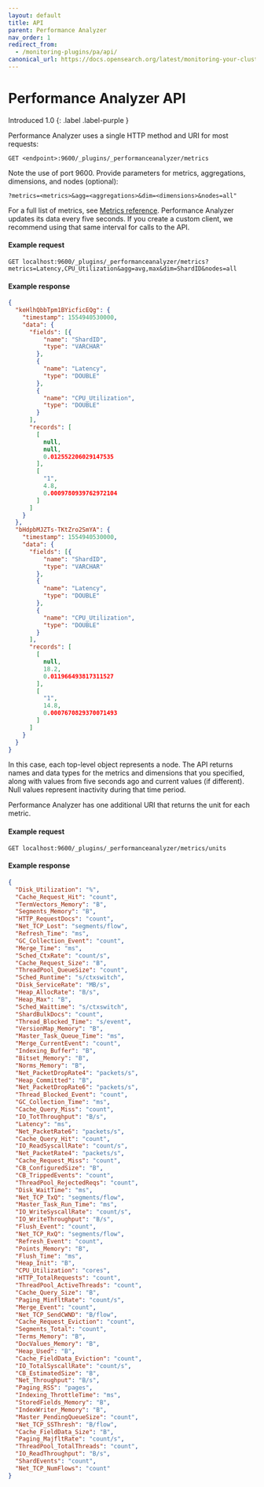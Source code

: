 ```yaml
---
layout: default
title: API
parent: Performance Analyzer
nav_order: 1
redirect_from:
  - /monitoring-plugins/pa/api/
canonical_url: https://docs.opensearch.org/latest/monitoring-your-cluster/pa/api/
---
```


# Performance Analyzer API
Introduced 1.0
{: .label .label-purple }

Performance Analyzer uses a single HTTP method and URI for most requests:

```
GET <endpoint>:9600/_plugins/_performanceanalyzer/metrics
```

Note the use of port 9600. Provide parameters for metrics, aggregations, dimensions, and nodes (optional):

```
?metrics=<metrics>&agg=<aggregations>&dim=<dimensions>&nodes=all"
```

For a full list of metrics, see [Metrics reference]({{site.url}}{{site.baseurl}}/monitoring-plugins/pa/reference/). Performance Analyzer updates its data every five seconds. If you create a custom client, we recommend using that same interval for calls to the API.


#### Example request

```
GET localhost:9600/_plugins/_performanceanalyzer/metrics?metrics=Latency,CPU_Utilization&agg=avg,max&dim=ShardID&nodes=all
```


#### Example response

```json
{
  "keHlhQbbTpm1BYicficEQg": {
    "timestamp": 1554940530000,
    "data": {
      "fields": [{
          "name": "ShardID",
          "type": "VARCHAR"
        },
        {
          "name": "Latency",
          "type": "DOUBLE"
        },
        {
          "name": "CPU_Utilization",
          "type": "DOUBLE"
        }
      ],
      "records": [
        [
          null,
          null,
          0.012552206029147535
        ],
        [
          "1",
          4.8,
          0.0009780939762972104
        ]
      ]
    }
  },
  "bHdpbMJZTs-TKtZro2SmYA": {
    "timestamp": 1554940530000,
    "data": {
      "fields": [{
          "name": "ShardID",
          "type": "VARCHAR"
        },
        {
          "name": "Latency",
          "type": "DOUBLE"
        },
        {
          "name": "CPU_Utilization",
          "type": "DOUBLE"
        }
      ],
      "records": [
        [
          null,
          18.2,
          0.011966493817311527
        ],
        [
          "1",
          14.8,
          0.0007670829370071493
        ]
      ]
    }
  }
}
```

In this case, each top-level object represents a node. The API returns names and data types for the metrics and dimensions that you specified, along with values from five seconds ago and current values (if different). Null values represent inactivity during that time period.

Performance Analyzer has one additional URI that returns the unit for each metric.


#### Example request

```
GET localhost:9600/_plugins/_performanceanalyzer/metrics/units
```


#### Example response

```json
{
  "Disk_Utilization": "%",
  "Cache_Request_Hit": "count",
  "TermVectors_Memory": "B",
  "Segments_Memory": "B",
  "HTTP_RequestDocs": "count",
  "Net_TCP_Lost": "segments/flow",
  "Refresh_Time": "ms",
  "GC_Collection_Event": "count",
  "Merge_Time": "ms",
  "Sched_CtxRate": "count/s",
  "Cache_Request_Size": "B",
  "ThreadPool_QueueSize": "count",
  "Sched_Runtime": "s/ctxswitch",
  "Disk_ServiceRate": "MB/s",
  "Heap_AllocRate": "B/s",
  "Heap_Max": "B",
  "Sched_Waittime": "s/ctxswitch",
  "ShardBulkDocs": "count",
  "Thread_Blocked_Time": "s/event",
  "VersionMap_Memory": "B",
  "Master_Task_Queue_Time": "ms",
  "Merge_CurrentEvent": "count",
  "Indexing_Buffer": "B",
  "Bitset_Memory": "B",
  "Norms_Memory": "B",
  "Net_PacketDropRate4": "packets/s",
  "Heap_Committed": "B",
  "Net_PacketDropRate6": "packets/s",
  "Thread_Blocked_Event": "count",
  "GC_Collection_Time": "ms",
  "Cache_Query_Miss": "count",
  "IO_TotThroughput": "B/s",
  "Latency": "ms",
  "Net_PacketRate6": "packets/s",
  "Cache_Query_Hit": "count",
  "IO_ReadSyscallRate": "count/s",
  "Net_PacketRate4": "packets/s",
  "Cache_Request_Miss": "count",
  "CB_ConfiguredSize": "B",
  "CB_TrippedEvents": "count",
  "ThreadPool_RejectedReqs": "count",
  "Disk_WaitTime": "ms",
  "Net_TCP_TxQ": "segments/flow",
  "Master_Task_Run_Time": "ms",
  "IO_WriteSyscallRate": "count/s",
  "IO_WriteThroughput": "B/s",
  "Flush_Event": "count",
  "Net_TCP_RxQ": "segments/flow",
  "Refresh_Event": "count",
  "Points_Memory": "B",
  "Flush_Time": "ms",
  "Heap_Init": "B",
  "CPU_Utilization": "cores",
  "HTTP_TotalRequests": "count",
  "ThreadPool_ActiveThreads": "count",
  "Cache_Query_Size": "B",
  "Paging_MinfltRate": "count/s",
  "Merge_Event": "count",
  "Net_TCP_SendCWND": "B/flow",
  "Cache_Request_Eviction": "count",
  "Segments_Total": "count",
  "Terms_Memory": "B",
  "DocValues_Memory": "B",
  "Heap_Used": "B",
  "Cache_FieldData_Eviction": "count",
  "IO_TotalSyscallRate": "count/s",
  "CB_EstimatedSize": "B",
  "Net_Throughput": "B/s",
  "Paging_RSS": "pages",
  "Indexing_ThrottleTime": "ms",
  "StoredFields_Memory": "B",
  "IndexWriter_Memory": "B",
  "Master_PendingQueueSize": "count",
  "Net_TCP_SSThresh": "B/flow",
  "Cache_FieldData_Size": "B",
  "Paging_MajfltRate": "count/s",
  "ThreadPool_TotalThreads": "count",
  "IO_ReadThroughput": "B/s",
  "ShardEvents": "count",
  "Net_TCP_NumFlows": "count"
}
```
